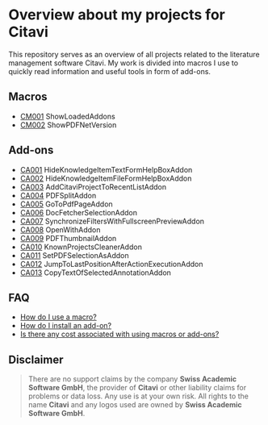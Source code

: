 # Overview about my projects for Citavi

This repository serves as an overview of all projects related to the literature management software Citavi.  My work is divided into macros I use to quickly read information and useful tools in  form of add-ons.

## Macros

- [CM001](/src/macros/CM001.md) ShowLoadedAddons
- [CM002](/src/macros/CM002.md) ShowPDFNetVersion

## Add-ons

- [CA001]() HideKnowledgeItemTextFormHelpBoxAddon
- [CA002]() HideKnowledgeItemFileFormHelpBoxAddon
- [CA003]() AddCitaviProjectToRecentListAddon
- [CA004]() PDFSplitAddon
- [CA005]() GoToPdfPageAddon
- [CA006]() DocFetcherSelectionAddon
- [CA007]() SynchronizeFiltersWithFullscreenPreviewAddon
- [CA008]() OpenWithAddon
- [CA009]() PDFThumbnailAddon
- [CA010]() KnownProjectsCleanerAddon
- [CA011]() SetPDFSelectionAsAddon
- [CA012]() JumpToLastPositionAfterActionExecutionAddon
- [CA013]() CopyTextOfSelectedAnnotationAddon

## FAQ

- [How do I use a macro?](.\docs\faq#How-do-I-use-a-macro?)
- [How do I install an add-on?](.\docs\faq#How-do-I-install-an-add-on?)
- [Is there any cost associated with using macros or add-ons?](.\docs\faq#Is-there-any-cost-associated-with-using-macros-or-add-ons?)

## Disclaimer

>There are no support claims by the company **Swiss Academic Software GmbH**, the provider of **Citavi** or other liability claims for problems or data loss. Any use is at your own risk. All rights to the name **Citavi** and any logos used are owned by **Swiss Academic Software GmbH**.
